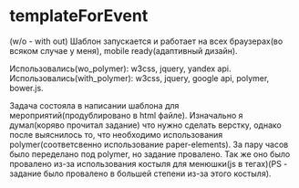 # templateForEvent
(w/o - with out)
Шаблон запускается и работает на всех браузерах(во всяком случае у меня), mobile ready(адаптивный дизайн).

Использовались(wo_polymer): w3css, jquery, yandex api.
Использовались(with_polymer): w3css, jquery, google api, polymer, bower.js.

Задача состояла в написании шаблона для мероприятий(продублировано в html файле). Изначально я думал(коряво прочитал задание) что нужно сделать верстку, однако после выяснилось то, что необходимо использования polymer(соответсвенно использование paper-elements). За пару часов было переделано под polymer, но задание провалено. Так же оно было провалено из-за использования костыля для менюшки(js в тегах)(PS - задание было провалено в большей степени из-за этого костыля).


